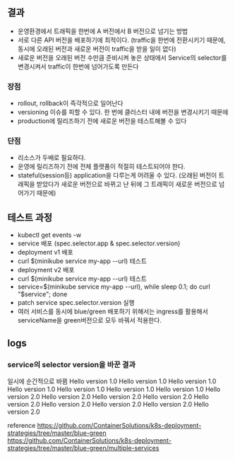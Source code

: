 ## 결과
- 운영환경에서 트래픽을 한번에 A 버전에서 B 버전으로 넘기는 방법
- 서로 다른 API 버전을 배포하기에 최적이다. (traffic을 한번에 전환시키기 때문에, 동시에 오래된 버전과 새로운 버전이 traffic을 받을 일이 없다)
- 새로운 버전을 오래된 버전 수만큼 준비시켜 놓은 상태에서 Service의 selector를 변경시켜서 traffic이 한번에 넘어가도록 만든다 

### 장점
- rollout, rollback이 즉각적으로 일어난다
- versioning 이슈를 피할 수 있다. 한 번에 클러스터 내에 버전을 변경시키기 때문에
- production에 릴리즈하기 전에 새로운 버전을 테스트해볼 수 있다

### 단점
- 리소스가 두배로 필요하다.
- 운영에 릴리즈하기 전에 전체 플랫폼이 적절히 테스트되어야 한다.
- stateful(session등) application을 다루는게 어려울 수 있다. (오래된 버전이 트래픽을 받았다가 새로운 버전으로 바뀌고 난 뒤에 그 트래픽이 새로운 버전으로 넘어가기 때문에)

## 테스트 과정
- kubectl get events -w
- service 배포 (spec.selector.app & spec.selector.version)
- deployment v1 배포
- curl $(minikube service my-app --url) 테스트
- deployment v2 배포
- curl $(minikube service my-app --url) 테스트
- service=$(minikube service my-app --url), while sleep 0.1; do curl "$service"; done
- patch service spec.selector.version 실행
- 여러 서비스를 동시에 blue/green 배포하기 위해서는 ingress를 활용해서 serviceName을 green버전으로 모두 바꿔서 적용한다.

## logs

### service의 selector version을 바꾼 결과
일시에 순간적으로 바뀜
Hello version 1.0
Hello version 1.0
Hello version 1.0
Hello version 1.0
Hello version 1.0
Hello version 1.0
Hello version 1.0
Hello version 2.0
Hello version 2.0
Hello version 2.0
Hello version 2.0
Hello version 2.0
Hello version 2.0
Hello version 2.0
Hello version 2.0
Hello version 2.0

reference
https://github.com/ContainerSolutions/k8s-deployment-strategies/tree/master/blue-green
https://github.com/ContainerSolutions/k8s-deployment-strategies/tree/master/blue-green/multiple-services